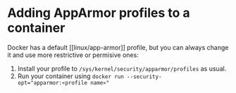 # Adding AppArmor profiles to a container
Docker has a default [[linux/app-armor]] profile, but you can always change it and use more restrictive or permisive ones:

1. Install your profile to `/sys/kernel/security/apparmor/profiles` as usual.
2. Run your container using `docker run --security-opt="apparmor:«profile name»"`

